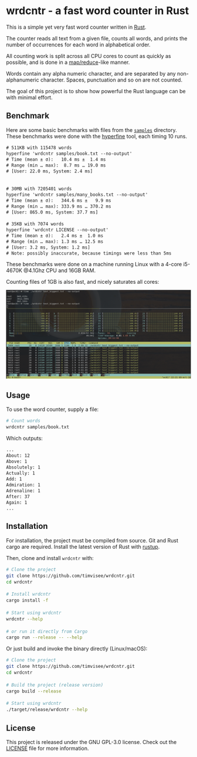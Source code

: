 # wrdcntr - a fast word counter in Rust
This is a simple yet very fast word counter written in [Rust][rust].

The counter reads all text from a given file, counts all words,
and prints the number of occurrences for each word in alphabetical order.

All counting work is split across all CPU cores to count as quickly as possible,
and is done in a [map/reduce][mapreduce]-like manner.

Words contain any alpha numeric character, and are separated by any
non-alphanumeric character. Spaces, punctuation and so on are not counted.

The goal of this project is to show how powerful the Rust language can be with
minimal effort.

## Benchmark
Here are some basic benchmarks with files from the [`samples`](samples/)
directory.  
These benchmarks were done with the [hyperfine][hyperfine] tool,
each timing 10 runs.

```
# 511KB with 115478 words
hyperfine 'wrdcntr samples/book.txt --no-output'
# Time (mean ± σ):   10.4 ms ±  1.4 ms
# Range (min … max):  8.7 ms … 19.0 ms
# [User: 22.0 ms, System: 2.4 ms]


# 30MB with 7205401 words
hyperfine 'wrdcntr samples/many_books.txt --no-output'
# Time (mean ± σ):   344.6 ms ±   9.9 ms
# Range (min … max): 333.9 ms … 370.2 ms
# [User: 865.0 ms, System: 37.7 ms]

# 35KB with 7074 words
hyperfine 'wrdcntr LICENSE --no-output'
# Time (mean ± σ):   2.4 ms ±  1.0 ms    
# Range (min … max): 1.3 ms … 12.5 ms
# [User: 3.2 ms, System: 1.2 ms]
# Note: possibly inaccurate, because timings were less than 5ms
```

These benchmarks were done on a machine running Linux with a
4-core i5-4670K @4.1Ghz CPU and 16GB RAM.

Counting files of 1GB is also fast, and nicely saturates all cores:

![Counting 1GB of words on a 32-core server](cpu-usage.png)

## Usage
To use the word counter, supply a file:
```bash
# Count words
wrdcntr samples/book.txt
```

Which outputs:

```
...
About: 12
Above: 1
Absolutely: 1
Actually: 1
Add: 1
Admiration: 1
Adrenaline: 1
After: 37
Again: 1
...
```

## Installation
For installation, the project must be compiled from source.
Git and Rust cargo are required.
Install the latest version of Rust with [rustup][rustup].

Then, clone and install `wrdcntr` with:

```bash
# Clone the project
git clone https://github.com/timvisee/wrdcntr.git
cd wrdcntr

# Install wrdcntr
cargo install -f

# Start using wrdcntr
wrdcntr --help

# or run it directly from Cargo
cargo run --release -- --help
```

Or just build and invoke the binary directly (Linux/macOS):

```bash
# Clone the project
git clone https://github.com/timvisee/wrdcntr.git
cd wrdcntr

# Build the project (release version)
cargo build --release

# Start using wrdcntr
./target/release/wrdcntr --help
```

## License
This project is released under the GNU GPL-3.0 license.
Check out the [LICENSE](LICENSE) file for more information.


[hyperfine]: https://github.com/sharkdp/hyperfine
[mapreduce]: https://en.wikipedia.org/wiki/MapReduce
[rust]: https://rust-lang.org/
[rustup]: https://rustup.rs/
